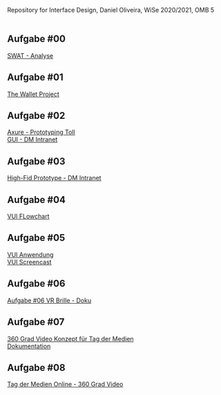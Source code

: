 Repository for Interface Design, Daniel Oliveira, WiSe 2020/2021, OMB 5 <br><br>

 <h2 id="task-0">Aufgabe #00</h2>
<a href="Aufgabe 0/Interface Design_Aufgabe _00.pdf" target="_blank">SWAT - Analyse</a><br>

 <h2 id="task-1">Aufgabe #01</h2>
<a href="Aufgabe 1/Interface Design_Aufgabe_01.pdf" target="_blank">The Wallet Project</a><br>

 <h2 id="task-2">Aufgabe #02</h2>
<a href="Aufgabe 2/Interface Design_Aufgabe_02_1.pdf" target="_blank">Axure - Prototyping Toll</a><br>
<a href="Aufgabe 2/Interface Design_Aufgabe_02_2.pdf" target="_blank">GUI - DM Intranet</a><br>

 <h2 id="task-3">Aufgabe #03</h2>
<a href="https://ks9p82.axshare.com/#id=nstwam&p=page_1" target="_blank">High-Fid Prototype - DM Intranet</a><br>

 <h2 id="task-4">Aufgabe #04</h2>
<a href="Aufgabe 4/Interface Design_Aufgabe_04_Flow ChartV2.pdf.pdf" target="_blank">VUI FLowchart</a><br>


 <h2 id="task-5">Aufgabe #05</h2>
<a href="https://sftp.hs-furtwangen.de/~augustod/interface_design/Artjom_Design/playground-artyom.html" target="_blank">VUI Anwendung</a><br>
<a href="https://sftp.hs-furtwangen.de/~augustod/interface_design/Artjom_Design/VUI_1.mp4" target="_blank">VUI Screencast</a><br>

 <h2 id="task-6">Aufgabe #06</h2>
<a href="Aufgabe 6/VR Cardboard Brille_Doku.pdf" target="_blank">Aufgabe #06 VR Brille - Doku</a><br>

 <h2 id="task-7">Aufgabe #07</h2>
<a href="https://drive.google.com/file/d/1CEIZLjL8hplm_FtYh03avJ4eG6cRBRJD/view" target="_blank">360 Grad Video Konzept für Tag der Medien </a><br>
<a href="Aufgabe 7/IFD-Aufgabe7-VR-Konzept.pdf" target="_blank">Dokumentation </a><br>

 <h2 id="task-8">Aufgabe #08</h2>
<a href="https://www.youtube.com/watch?v=PMrPGeQ6YkQ&feature=youtu.be&ab_channel=AnastasiaHirt" target="_blank">Tag der Medien Online - 360 Grad Video</a><br>

